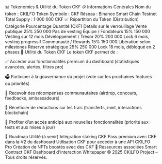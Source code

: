 📊 Tokenomics & Utilité du Token CKF
🪙 Informations Générales
Nom du token : CKILFO Token
Symbole : CKF
Réseau : Binance Smart Chain Testnet
Total Supply : 1 000 000 CKF
📈 Répartition du Token (Distribution)
Catégorie	Pourcentage	Quantité (CKF)	Détails sur le verrouillage
Vente publique	25%	250 000	Pas de vesting
Équipe / Fondateurs	15%	150 000	Vesting sur 12 mois
Développement / Trésor	20%	200 000	Lock 6 mois, vesting progressif
Communauté / Rewards	15%	150 000	Libération selon milestones
Réserve stratégique	25%	250 000	Lock 18 mois, débloqué en 2 phases
🎯 Utilité du Token CKF
Le token CKF permet de :

✅ Accéder aux fonctionnalités premium du dashboard
(statistiques avancées, alertes, filtres pro)

🗳 Participer à la gouvernance du projet
(vote sur les prochaines features ou priorités)

🎁 Recevoir des récompenses communautaires
(airdrop, concours, feedbacks, ambassadeurs)

💸 Bénéficier de réductions sur les frais
(transferts, mint, interactions blockchain)

🚀 Profiter d’un accès anticipé aux nouvelles fonctionnalités
(priorité aux tests et aux mises à jour)

🧠 Roadmap Utilité (à venir)
 Intégration staking CKF
 Pass premium avec CKF dans la V2 du dashboard
 Utilisation CKF pour accéder à une API CKILFO Pro
 Création de NFTs boostés avec des CKF
📎 Ressources associées
Smart Contract CKF
Dashboard d'interaction
Whitepaper
© 2025 CKILFO Project – Tous droits réservés.